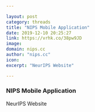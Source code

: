 ```yaml
---

layout: post
category: threads
title: "NIPS Mobile Application"
date: 2019-12-10 20:25:27
link: https://vrhk.co/38pw9JD
image: 
domain: nips.cc
author: "nips.cc"
icon: 
excerpt: "NeurIPS Website"

---
```


### NIPS Mobile Application

NeurIPS Website